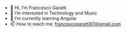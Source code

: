 - 👋 Hi, I’m Francesco Garatti
- 👀 I’m interested in Technology and Music
- 🌱 I’m currently learning Angular
- 📫 How to reach me: francescogaratti97@gmail.com

<!---
francescogaratti/francescogaratti is a ✨ special ✨ repository because its `README.md` (this file) appears on your GitHub profile.
You can click the Preview link to take a look at your changes.
--->

